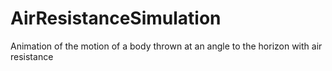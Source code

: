 # AirResistanceSimulation
Animation of the motion of a body thrown at an angle to the horizon with air resistance
